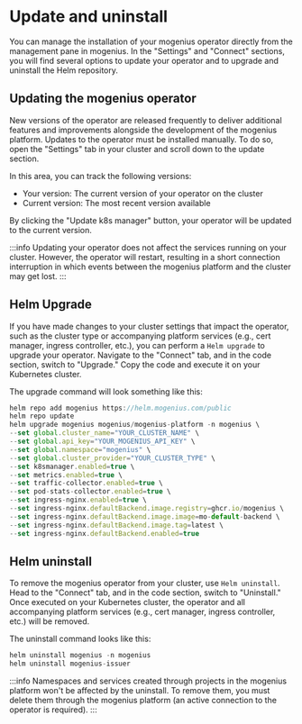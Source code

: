 ﻿---
sidebar_position: 6
description: Manage the mogenius operator, run updates and delete it from your cluster.
---

# Update and uninstall
You can manage the installation of your mogenius operator directly from the management pane in mogenius. In the "Settings" and "Connect" sections, you will find several options to update your operator and to upgrade and uninstall the Helm repository.

## Updating the mogenius operator
New versions of the operator are released frequently to deliver additional features and improvements alongside the development of the mogenius platform. Updates to the operator must be installed manually. To do so, open the "Settings" tab in your cluster and scroll down to the update section.

In this area, you can track the following versions:

- Your version: The current version of your operator on the cluster
- Current version: The most recent version available

By clicking the "Update k8s manager" button, your operator will be updated to the current version.

:::info
Updating your operator does not affect the services running on your cluster. However, the operator will restart, resulting in a short connection interruption in which events between the mogenius platform and the cluster may get lost.
:::

## Helm Upgrade
If you have made changes to your cluster settings that impact the operator, such as the cluster type or accompanying platform services (e.g., cert manager, ingress controller, etc.), you can perform a `Helm upgrade` to upgrade your operator. Navigate to the "Connect" tab, and in the code section, switch to "Upgrade." Copy the code and execute it on your Kubernetes cluster.

The upgrade command will look something like this:

```jsx title="mogenius operator Helm upgrade"
helm repo add mogenius https://helm.mogenius.com/public
helm repo update
helm upgrade mogenius mogenius/mogenius-platform -n mogenius \
--set global.cluster_name="YOUR_CLUSTER_NAME" \
--set global.api_key="YOUR_MOGENIUS_API_KEY" \
--set global.namespace="mogenius" \
--set global.cluster_provider="YOUR_CLUSTER_TYPE" \
--set k8smanager.enabled=true \
--set metrics.enabled=true \
--set traffic-collector.enabled=true \
--set pod-stats-collector.enabled=true \
--set ingress-nginx.enabled=true \
--set ingress-nginx.defaultBackend.image.registry=ghcr.io/mogenius \
--set ingress-nginx.defaultBackend.image.image=mo-default-backend \
--set ingress-nginx.defaultBackend.image.tag=latest \
--set ingress-nginx.defaultBackend.enabled=true
```

## Helm uninstall
To remove the mogenius operator from your cluster, use `Helm uninstall`. Head to the "Connect" tab, and in the code section, switch to "Uninstall." Once executed on your Kubernetes cluster, the operator and all accompanying platform services (e.g., cert manager, ingress controller, etc.) will be removed. 

The uninstall command looks like this:

```jsx title="mogenius operator Helm uninstall"
helm uninstall mogenius -n mogenius
helm uninstall mogenius-issuer
```

:::info
Namespaces and services created through projects in the mogenius platform won't be affected by the uninstall. To remove them, you must delete them through the mogenius platform (an active connection to the operator is required).
:::